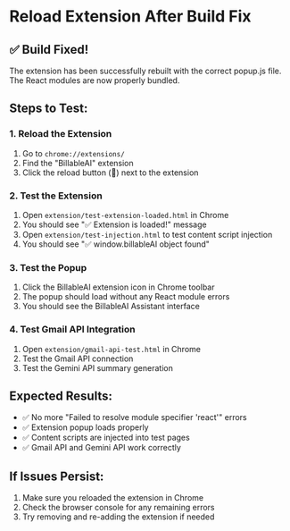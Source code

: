 # Reload Extension After Build Fix

## ✅ Build Fixed!
The extension has been successfully rebuilt with the correct popup.js file. The React modules are now properly bundled.

## Steps to Test:

### 1. Reload the Extension
1. Go to `chrome://extensions/`
2. Find the "BillableAI" extension
3. Click the reload button (🔄) next to the extension

### 2. Test the Extension
1. Open `extension/test-extension-loaded.html` in Chrome
2. You should see "✅ Extension is loaded!" message
3. Open `extension/test-injection.html` to test content script injection
4. You should see "✅ window.billableAI object found"

### 3. Test the Popup
1. Click the BillableAI extension icon in Chrome toolbar
2. The popup should load without any React module errors
3. You should see the BillableAI Assistant interface

### 4. Test Gmail API Integration
1. Open `extension/gmail-api-test.html` in Chrome
2. Test the Gmail API connection
3. Test the Gemini API summary generation

## Expected Results:
- ✅ No more "Failed to resolve module specifier 'react'" errors
- ✅ Extension popup loads properly
- ✅ Content scripts are injected into test pages
- ✅ Gmail API and Gemini API work correctly

## If Issues Persist:
1. Make sure you reloaded the extension in Chrome
2. Check the browser console for any remaining errors
3. Try removing and re-adding the extension if needed 